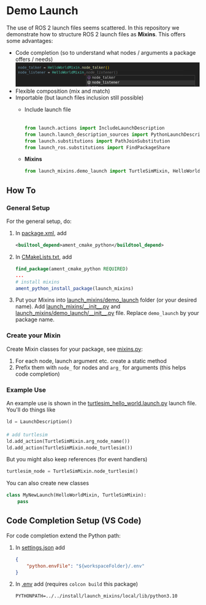 # Demo Launch
The use of ROS 2 launch files seems scattered. In this repository we demonstrate how to structure ROS 2 launch files as **Mixins**. This offers some advantages:

- Code completion (so to understand what nodes / arguments a package offers / needs)
    ![code_completion](img/code_completion.png)
- Flexible composition (mix and match)
- Importable (but launch files inclusion still possible)
    - Include launch file
        ```python

        from launch.actions import IncludeLaunchDescription
        from launch.launch_description_sources import PythonLaunchDescriptionSource
        from launch.substitutions import PathJoinSubstitution
        from launch_ros.substitutions import FindPackageShare
        ```

    - **Mixins**
        ```python
        from launch_mixins.demo_launch import TurtleSimMixin, HelloWorldMixin
        ```

## How To
### General Setup
For the general setup, do:

1. In [package.xml](package.xml), add 
    ```xml
    <builtool_depend>ament_cmake_python</buildtool_depend>
    ```
2. In [CMakeLists.txt](CMakeLists.txt), add
    ```CMake
    find_package(ament_cmake_python REQUIRED)
    ...
    # install mixins
    ament_python_install_package(launch_mixins)
    ```
3. Put your Mixins into [launch_mixins/demo_launch](launch_mixins/demo_launch) folder (or your desired name). Add [launch_mixins/\_\_init\_\_.py](launch_mixins/__init__.py) and [launch_mixins/demo_launch/\_\_init\_\_.py](launch_mixins/demo_launch/__init__.py) file. Replace `demo_launch` by your package name.

### Create your Mixin
Create Mixin classes for your package, see [mixins.py](launch_mixins/demo_launch/mixins.py):

1. For each node, launch argument etc. create a static method
2. Prefix them with `node_` for nodes and `arg_` for arguments (this helps code completion)

### Example Use
An example use is shown in the [turtlesim_hello_world.launch.py](launch/turtlesim_hello_world.launch.py) launch file. You'll do things like

```python
ld = LaunchDescription()

# add turtlesim
ld.add_action(TurtleSimMixin.arg_node_name())
ld.add_action(TurtleSimMixin.node_turtlesim())
```

But you might also keep references (for event handlers)

```python
turtlesim_node = TurtleSimMixin.node_turtlesim()
```

You can also create new classes

```python
class MyNewLaunch(HelloWorldMixin, TurtleSimMixin):
    pass
```

## Code Completion Setup (VS Code)
For code completion extend the Python path:

1. In [settings.json](.vscode/settings.json) add
    ```json
    {
        "python.envFile": "${workspaceFolder}/.env"
    }
    ```
2. In [.env](.vscode/.env) add (requires `colcon build` this package)
    ```
    PYTHONPATH=../../install/launch_mixins/local/lib/python3.10
    ```
